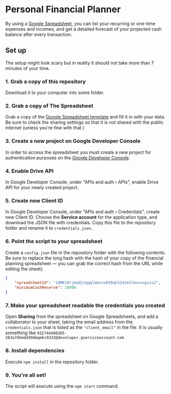 # Personal Financial Planner

By using a [Google Spreadsheet](https://docs.google.com/spreadsheets/d/1h3oX9NNmmeBPXflMe4DWCF5pNWQ7ptew3PbxfMUF1aI/edit), you can list your recurring or one-time expenses and incomes, and get a detailed forecast of your projected cash balance after every transaction.

## Set up

The setup might look scary but in reality it should not take more than 7 minutes of your time.

### 1. Grab a copy of this repository

Download it to your computer into some folder.

### 2. Grab a copy of The Spreadsheet

Grab a copy of the [Google Spreadsheet template](https://docs.google.com/spreadsheets/d/1h3oX9NNmmeBPXflMe4DWCF5pNWQ7ptew3PbxfMUF1aI/edit) and fill it in with your data. Be sure to check the sharing settings so that it is not shared with the public internet (unless you're fine with that.)

### 3. Create a new project on Google Developer Console

In order to access the spreadsheet you must create a new project for authentication purposes on the [Google Developer Console](https://console.developers.google.com/project).

### 4. Enable Drive API

In Google Developer Console, under "APIs and auth › APIs", enable Drive API for your newly created project.

### 5. Create new Client ID

In Google Developer Console, under "APIs and auth › Credentials", create new Client ID. Choose the __Service account__ for the application type, and download the JSON file with credentials. Copy this file to the repository folder and rename it to `credentials.json`.

### 6. Point the script to your spreadsheet

Create a `config.json` file in the repository folder with the following contents. Be sure to replace the long hash with the hash of your copy of the financial planning spreadsheet — you can grab the correct hash from the URL while editing the sheet):
```json
{
	"spreadsheetId": "19MK19rjmadjnqqqlmmcnv039qk324343lmvvvxpzzs2",
	"minimumCashReserve": 10000
}
```

### 7. Make your spreadsheet readable the credentials you created

Open __Sharing__ from the spreadsheet on Google Spreadsheets, and add a collaborator to your sheet, taking the email address from the `credentials.json` that is listed as the `"client_email"` in the file. It is usually something like `932744480205-263o7dkmddd9dmqmkc9333@developer.gserviceaccount.com`

### 8. Install dependencies

Execute `npm install` in the repository folder.

### 9. You're all set!

The script will execute using the `npm start` command.